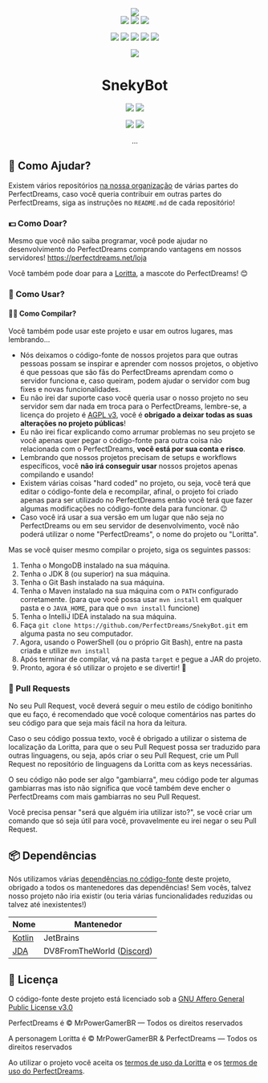 <p align="center">
<img src="https://perfectdreams.net/assets/img/perfectdreams_logo.png">
<br>
<a href="https://perfectdreams.net/"><img src="https://perfectdreams.net/assets/img/perfectdreams_badge.png?v2"></a>
<a href="https://perfectdreams.net/loja"><img src="https://img.shields.io/badge/donate-perfectdreams-00CE44.svg"></a>
<a href="https://loritta.website/donate"><img src="https://img.shields.io/badge/donate-loritta-00CE44.svg"></a>
</p>
<p align="center">
<a href="https://perfectdreams.net/discord"><img src="https://discordapp.com/api/guilds/320248230917046282/widget.png"></a>
<a href="https://fb.me/perfectdreamsmc"><img src="https://img.shields.io/badge/👍 Curtir-PerfectDreams 🎮-3B5998.svg?longCache=true"></a>
<a href="https://twitter.com/intent/user?screen_name=perfectdreamsmc"><img src="https://img.shields.io/twitter/follow/perfectdreamsmc.svg?style=social&label=Seguir%20PerfectDreams"></a>
<a href="https://twitter.com/intent/user?screen_name=MrPowerGamerBR"><img src="https://img.shields.io/twitter/follow/mrpowergamerbr.svg?style=social&label=Seguir%20MrPowerGamerBR"></a>
<a href="https://mrpowergamerbr.com/"><img src="https://img.shields.io/badge/website-mrpowergamerbr-blue.svg"></a>
</p>
<p align="center">
<a href="https://perfectdreams.net/open-source">
<img src="https://perfectdreams.net/assets/img/perfectdreams_opensource_iniciative_rounded.png">
</a>
</p>
<h1 align="center">SnekyBot</h1>
<p align="center">
<a href="https://jenkins.perfectdreams.net/job/SnekyBot/"><img src="https://jenkins.perfectdreams.net/job/{projectName}/badge/icon"></a>
  <a href="https://github.com/PerfectDreams/SnekyBot/blob/master/LICENSE"><img src="https://img.shields.io/badge/license-AGPL%20v3-lightgray.svg"></a>
</p>
<p align="center">
<a href="https://github.com/PerfectDreams/SnekyBot/watchers"><img src="https://img.shields.io/github/watchers/PerfectDreams/{projectName}.svg?style=social&label=Watch"></a>
<a href="https://github.com/PerfectDreams/SnekyBot/stargazers"><img src="https://img.shields.io/github/stars/PerfectDreams/{projectName}.svg?style=social&label=Stars"></a>
</p>
<p align="center">...</p>

## 💁 Como Ajudar?
Existem vários repositórios [na nossa organização](https://github.com/PerfectDreams) de várias partes do PerfectDreams, caso você queria contribuir em outras partes do PerfectDreams, siga as instruções no `README.md` de cada repositório!

### 💵 Como Doar?

Mesmo que você não saiba programar, você pode ajudar no desenvolvimento do PerfectDreams comprando vantagens em nossos servidores! https://perfectdreams.net/loja

Você também pode doar para a [Loritta](https://loritta.website/support), a mascote do PerfectDreams! 😊

### 🙌 Como Usar?

#### 👨‍💻 Como Compilar?

Você também pode usar este projeto e usar em outros lugares, mas lembrando...
* Nós deixamos o código-fonte de nossos projetos para que outras pessoas possam se inspirar e aprender com nossos projetos, o objetivo é que pessoas que são fãs do PerfectDreams aprendam como o servidor funciona e, caso queiram, podem ajudar o servidor com bug fixes e novas funcionalidades.
* Eu não irei dar suporte caso você queria usar o nosso projeto no seu servidor sem dar nada em troca para o PerfectDreams, lembre-se, a licença do projeto é [AGPL v3](https://github.com/PerfectDreams/{projectName}/blob/master/LICENSE), você é **obrigado a deixar todas as suas alterações no projeto públicas**!
* Eu não irei ficar explicando como arrumar problemas no seu projeto se você apenas quer pegar o código-fonte para outra coisa não relacionada com o PerfectDreams, **você está por sua conta e risco**.
* Lembrando que nossos projetos precisam de setups e workflows específicos, você **não irá conseguir usar** nossos projetos apenas compilando e usando!
* Existem várias coisas "hard coded" no projeto, ou seja, você terá que editar o código-fonte dela e recompilar, afinal, o projeto foi criado apenas para ser utilizado no PerfectDreams então você terá que fazer algumas modificações no código-fonte dela para funcionar. 😉
* Caso você irá usar a sua versão em um lugar que não seja no PerfectDreams ou em seu servidor de desenvolvimento, você não poderá utilizar o nome "PerfectDreams", o nome do projeto ou "Loritta".

Mas se você quiser mesmo compilar o projeto, siga os seguintes passos:
1. Tenha o MongoDB instalado na sua máquina.
2. Tenha o JDK 8 (ou superior) na sua máquina.
3. Tenha o Git Bash instalado na sua máquina.
4. Tenha o Maven instalado na sua máquina com o `PATH` configurado corretamente. (para que você possa usar `mvn install` em qualquer pasta e o `JAVA_HOME`, para que o `mvn install` funcione)
5. Tenha o IntelliJ IDEA instalado na sua máquina.
6. Faça ```git clone https://github.com/PerfectDreams/SnekyBot.git``` em alguma pasta no seu computador.
7. Agora, usando o PowerShell (ou o próprio Git Bash), entre na pasta criada e utilize `mvn install`
8. Após terminar de compilar, vá na pasta `target` e pegue a JAR do projeto.
9. Pronto, agora é só utilizar o projeto e se divertir! 🎉

### 🔀 Pull Requests
No seu Pull Request, você deverá seguir o meu estilo de código bonitinho que eu faço, é recomendado que você coloque comentários nas partes do seu código para que seja mais fácil na hora da leitura.

Caso o seu código possua texto, você é obrigado a utilizar o sistema de localização da Loritta, para que o seu Pull Request possa ser traduzido para outras linguagens, ou seja, após criar o seu Pull Request, crie um Pull Request no repositório de linguagens da Loritta com as keys necessárias.

O seu código não pode ser algo "gambiarra", meu código pode ter algumas gambiarras mas isto não significa que você também deve encher o PerfectDreams com mais gambiarras no seu Pull Request.

Você precisa pensar "será que alguém iria utilizar isto?", se você criar um comando que só seja útil para você, provavelmente eu irei negar o seu Pull Request.

## 📦 Dependências

Nós utilizamos várias [dependências no código-fonte](https://github.com/PerfectDreams/SnekyBot/blob/master/pom.xml) deste projeto, obrigado a todos os mantenedores das dependências! Sem vocês, talvez nosso projeto não iria existir (ou teria várias funcionalidades reduzidas ou talvez até inexistentes!)

| Nome  | Mantenedor |
| ------------- | ------------- |
| [Kotlin](https://kotlinlang.org/) | JetBrains  |
| [JDA](https://github.com/DV8FromTheWorld/JDA) | DV8FromTheWorld ([Discord](https://discordapp.com))|

## 📄 Licença

O código-fonte deste projeto está licenciado sob a [GNU Affero General Public License v3.0](https://github.com/LorittaBot/Loritta/blob/master/LICENSE)

PerfectDreams é © MrPowerGamerBR — Todos os direitos reservados

A personagem Loritta é © MrPowerGamerBR & PerfectDreams — Todos os direitos reservados

Ao utilizar o projeto você aceita os [termos de uso da Loritta](https://loritta.website/privacy) e os [termos de uso do PerfectDreams](https://perfectdreams.net/privacy).
